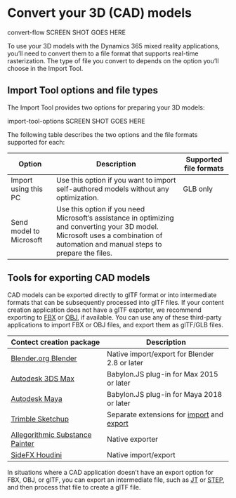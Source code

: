 

# Convert your 3D (CAD) models

convert-flow SCREEN SHOT GOES HERE

To use your 3D models with the Dynamics 365 mixed reality applications, you’ll need to convert them to a file format that supports real-time rasterization. The type of file you convert to depends on the option you’ll choose in the Import Tool.

## Import Tool options and file types

The Import Tool provides two options for preparing your 3D models: 

import-tool-options SCREEN SHOT GOES HERE

The following table describes the two options and the file formats supported for each:

|Option|Description|Supported file formats|
|------------|-----------------------------------------------------------------|-----------------------------|
|Import using this PC|Use this option if you want to import self-authored models without any optimization.|GLB only|
|Send model to Microsoft|Use this option if you need Microsoft’s assistance in optimizing and converting your 3D model. Microsoft uses a combination of automation and manual steps to prepare the files. |

## Tools for exporting CAD models

CAD models can be exported directly to glTF format or into intermediate formats that can be subsequently processed into glTF files. If your content creation application does not have a glTF exporter, we recommend exporting to [FBX](https://aka.ms/FBXfileformat) or [OBJ](https://en.wikipedia.org/wiki/Wavefront_.obj_file), if available. You can use any of these third-party applications to import FBX or OBJ files, and export them as glTF/GLB files.

|Contect creation package|Description|
|-----------------------------------------------|---------------------------------------------------------------|
[Blender.org Blender](https://aka.ms/Blender_2.8)|Native import/export for Blender 2.8 or later|
[Autodesk 3DS Max](https://aka.ms/BabylonJS_Max2Babylon_Installation)|Babylon.JS plug-in for Max 2015 or later|
[Autodesk Maya](https://aka.ms/BabylonJS_Maya2Babylon_Installation)|Babylon.JS plug-in for Maya 2018 or later|
[Trimble Sketchup](https://aka.ms/SketchUp_glTF_Export)|Separate extensions for [import](https://aka.ms/Sketchupimport) and [export](https://aka.ms/sketchupexport)|
|[Allegorithmic Substance Painter](https://aka.ms/SubstancePainter_glTF_Exporter)|Native exporter|
|[SideFX Houdini](https://aka.ms/Houdini_glTF_Exporter)|Native import/export|

In situations where a CAD application doesn’t have an export option for FBX, OBJ, or glTF, you can export an intermediate file, such as [JT](https://aka.ms/Jtfileformat) or [STEP](https://aka.ms/STEPfileformat), and then process that file to create a glTF file. 



